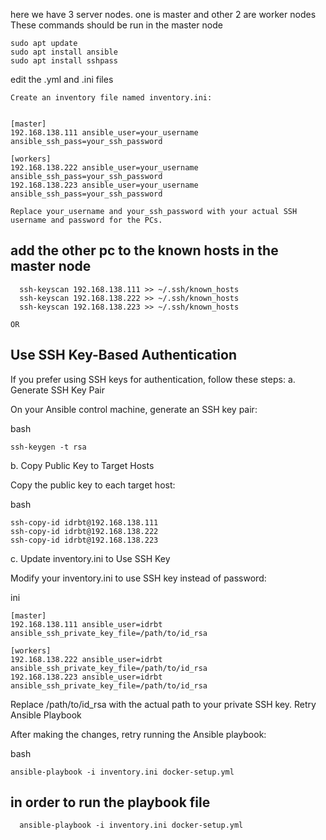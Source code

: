 here we have 3 server nodes. one is master and other 2 are worker nodes
These commands should be run in the master node
```
sudo apt update
sudo apt install ansible
sudo apt install sshpass
```
edit the .yml and .ini files

```
Create an inventory file named inventory.ini:


[master]
192.168.138.111 ansible_user=your_username ansible_ssh_pass=your_ssh_password

[workers]
192.168.138.222 ansible_user=your_username ansible_ssh_pass=your_ssh_password
192.168.138.223 ansible_user=your_username ansible_ssh_pass=your_ssh_password
```
```Replace your_username and your_ssh_password with your actual SSH username and password for the PCs.```


## add the other pc to the known hosts in the master node
```
  ssh-keyscan 192.168.138.111 >> ~/.ssh/known_hosts
  ssh-keyscan 192.168.138.222 >> ~/.ssh/known_hosts
  ssh-keyscan 192.168.138.223 >> ~/.ssh/known_hosts

```
```OR```
## Use SSH Key-Based Authentication

If you prefer using SSH keys for authentication, follow these steps:
a. Generate SSH Key Pair

On your Ansible control machine, generate an SSH key pair:

bash
```
ssh-keygen -t rsa
```
b. Copy Public Key to Target Hosts

Copy the public key to each target host:

bash
```
ssh-copy-id idrbt@192.168.138.111
ssh-copy-id idrbt@192.168.138.222
ssh-copy-id idrbt@192.168.138.223
```
c. Update inventory.ini to Use SSH Key

Modify your inventory.ini to use SSH key instead of password:

ini
```
[master]
192.168.138.111 ansible_user=idrbt ansible_ssh_private_key_file=/path/to/id_rsa

[workers]
192.168.138.222 ansible_user=idrbt ansible_ssh_private_key_file=/path/to/id_rsa
192.168.138.223 ansible_user=idrbt ansible_ssh_private_key_file=/path/to/id_rsa
```
Replace /path/to/id_rsa with the actual path to your private SSH key.
Retry Ansible Playbook

After making the changes, retry running the Ansible playbook:

bash
```
ansible-playbook -i inventory.ini docker-setup.yml
```
## in order to run the playbook file
```
  ansible-playbook -i inventory.ini docker-setup.yml

```

